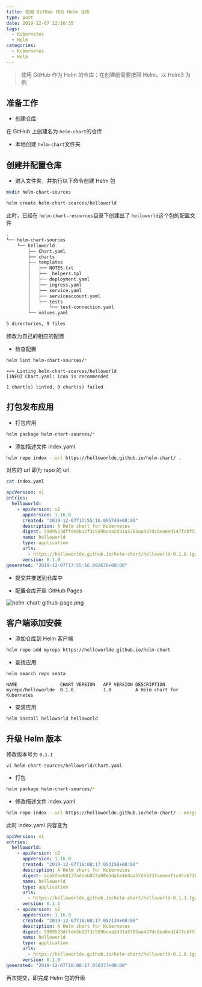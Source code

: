 ```yaml
---
title: 使用 GitHub 作为 Helm 仓库
type: post
date: 2019-12-07 22:16:35
tags:
  - Kubernetes
  - Helm
categories:
  - Kubernetes
  - Helm
---
```


> 使用 GitHub 作为 Helm 的仓库；在创建前需要按照 Helm，以 Helm3 为例

## 准备工作

- 创建仓库

在 GitHub 上创建名为 `helm-chart`的仓库

- 本地创建 `helm-chart`文件夹

## 创建并配置仓库

- 进入文件夹，并执行以下命令创建 Helm 包

```bash
mkdir helm-chart-sources

helm create helm-chart-sources/helloworld
```

此时，已经在 `helm-chart-resources`目录下创建出了 `helloworld`这个包的配置文件

```bash
.
└── helm-chart-sources
    └── helloworld
        ├── Chart.yaml
        ├── charts
        ├── templates
        │   ├── NOTES.txt
        │   ├── _helpers.tpl
        │   ├── deployment.yaml
        │   ├── ingress.yaml
        │   ├── service.yaml
        │   ├── serviceaccount.yaml
        │   └── tests
        │       └── test-connection.yaml
        └── values.yaml

5 directories, 9 files
```

修改为自己的相应的配置

- 检查配置

```bash
helm lint helm-chart-sources/*
```

```
==> Linting helm-chart-sources/helloworld
[INFO] Chart.yaml: icon is recommended

1 chart(s) linted, 0 chart(s) failed
```

## 打包发布应用

- 打包应用

```bash
helm package helm-chart-sources/*
```

- 添加描述文件 index.yaml

```bash
helm repo index --url https://helloworlde.github.io/helm-chart/ .
```

对应的 url 即为 repo 的 url

```bash
cat index.yaml
```

```yaml
apiVersion: v1
entries:
  helloworld:
    - apiVersion: v2
      appVersion: 1.16.0
      created: "2019-12-07T17:55:16.095749+08:00"
      description: A Helm chart for Kubernetes
      digest: 5909523dffde5b12f3c589bcea2d31a5785aa437dc8ea6ed147fcbf57b13a671
      name: helloworld
      type: application
      urls:
        - https://helloworlde.github.io/helm-chart/helloworld-0.1.0.tgz
      version: 0.1.0
generated: "2019-12-07T17:55:16.092676+08:00"
```

- 提交并推送到仓库中

- 配置仓库开启 GitHub Pages

![helm-chart-github-page.png](https://img.hellowood.dev/picture/helm-chart-github-page.png)

## 客户端添加安装

- 添加仓库到 Helm 客户端

```bash
helm repo add myrepo https://helloworlde.github.io/helm-chart
```

- 查找应用

```bash
helm search repo seata
```

```
NAME              	CHART VERSION	APP VERSION	DESCRIPTION
myrepo/helloworlde	0.1.0        	1.0        	A Helm chart for Kubernetes
```

- 安装应用

```
helm install helloworld helloworld
```

## 升级 Helm 版本

修改版本号为 `0.1.1`

```
vi helm-chart-sources/helloworld/Chart.yaml
```

- 打包

```bash
helm package helm-chart-sources/*
```

- 修改描述文件 index.yaml

```bash
helm repo index --url https://helloworlde.github.io/helm-chart/ --merge index.yaml .
```

此时 index.yaml 内容变为

```yaml
apiVersion: v1
entries:
  helloworld:
    - apiVersion: v2
      appVersion: 1.16.0
      created: "2019-12-07T18:08:17.053158+08:00"
      description: A Helm chart for Kubernetes
      digest: aca5feeb8137addab872a98e5da5e4e4aa57d5523faeeedf1cd5c672b26c1274
      name: helloworld
      type: application
      urls:
        - https://helloworlde.github.io/helm-chart/helloworld-0.1.1.tgz
      version: 0.1.1
    - apiVersion: v2
      appVersion: 1.16.0
      created: "2019-12-07T18:08:17.052134+08:00"
      description: A Helm chart for Kubernetes
      digest: 5909523dffde5b12f3c589bcea2d31a5785aa437dc8ea6ed147fcbf57b13a671
      name: helloworld
      type: application
      urls:
        - https://helloworlde.github.io/helm-chart/helloworld-0.1.0.tgz
      version: 0.1.0
generated: "2019-12-07T18:08:17.050373+08:00"
```

再次提交，即完成 Helm 包的升级
